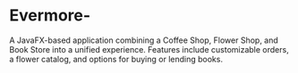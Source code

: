 # Evermore-
A JavaFX-based application combining a Coffee Shop, Flower Shop, and Book Store into a unified experience. Features include customizable orders, a flower catalog, and options for buying or lending books.
